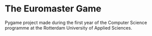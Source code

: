 # The Euromaster Game

Pygame project made during the first year of the Computer Science programme at the Rotterdam University of Applied Sciences.
